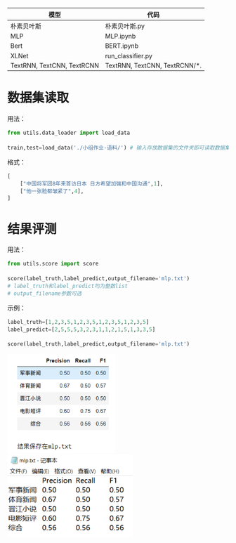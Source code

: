 | 模型                       | 代码                          |
| -------------------------- | ----------------------------- |
| 朴素贝叶斯                 | 朴素贝叶斯.py                 |
| MLP                        | MLP.ipynb                     |
| Bert                       | BERT.ipynb                    |
| XLNet                      | run_classifier.py             |
| TextRNN, TextCNN, TextRCNN | TextRNN, TextCNN, TextRCNN/*. |

# 数据集读取

用法：

```python
from utils.data_loader import load_data

train,test=load_data('./小组作业-语料/') # 输入存放数据集的文件夹即可读取数据集，数据集已经过shuffle
```

格式：

```python
[
    ["中国将军团8年来首访日本 日方希望加强和中国沟通",1],
    ["他一张脸都皱紧了",4],
]
```

# 结果评测

用法：

```python
from utils.score import score

score(label_truth,label_predict,output_filename='mlp.txt')
# label_truth和label_predict均为整数list
# output_filename参数可选
```

示例：

```python
label_truth=[1,2,3,5,1,2,3,5,1,2,3,5,1,2,3,5]
label_predict=[2,5,5,5,3,2,3,1,1,2,1,5,1,3,3,5]

score(label_truth,label_predict,output_filename='mlp.txt')
```

<img src="imgs/README/image-20210611162540873.png" alt="image-20210611162540873" style="zoom:80%;" />

<img src="imgs/README/image-20210611162613403.png" alt="image-20210611162613403" style="zoom:80%;" />

